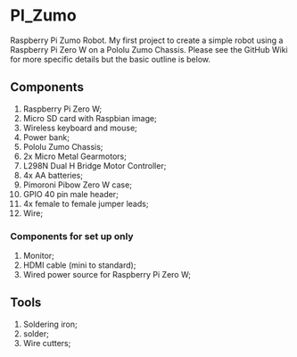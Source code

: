 # PI_Zumo
Raspberry Pi Zumo Robot.
My first project to create a simple robot using a Raspberry Pi Zero W on a Pololu Zumo Chassis.
Please see the GitHub Wiki for more specific details but the basic outline is below.

## Components
1. Raspberry Pi Zero W;
2. Micro SD card with Raspbian image;
3. Wireless keyboard and mouse;
4. Power bank;
5. Pololu Zumo Chassis;
6. 2x Micro Metal Gearmotors;
7. L298N Dual H Bridge Motor Controller;
8. 4x AA batteries;
9. Pimoroni Pibow Zero W case;
10. GPIO 40 pin male header;
11. 4x female to female jumper leads;
12. Wire;

### Components for set up only
1. Monitor;
2. HDMI cable (mini to standard);
3. Wired power source for Raspberry Pi Zero W;

## Tools
1. Soldering iron;
2. solder;
3. Wire cutters;


